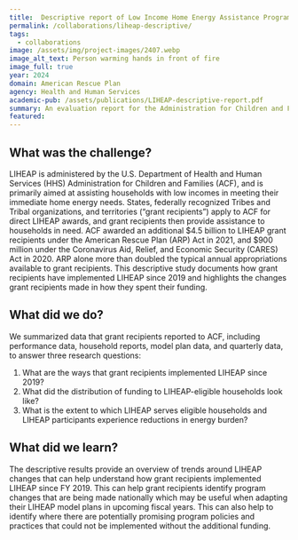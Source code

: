 ```yaml
---
title:  Descriptive report of Low Income Home Energy Assistance Program changes with the introduction of the American Rescue Plan
permalink: /collaborations/liheap-descriptive/
tags:
  - collaborations
image: /assets/img/project-images/2407.webp
image_alt_text: Person warming hands in front of fire
image_full: true
year: 2024
domain: American Rescue Plan
agency: Health and Human Services
academic-pub: /assets/publications/LIHEAP-descriptive-report.pdf
summary: An evaluation report for the Administration for Children and Families (ACF), Department of Health and Human Services (HHS)
featured: 
---
```

## What was the challenge? 
LIHEAP is administered by the U.S. Department of Health and Human Services (HHS) Administration for Children and Families (ACF), and is primarily aimed at assisting households with low incomes in meeting their immediate home energy needs. States, federally recognized Tribes and Tribal organizations, and territories (“grant recipients”) apply to ACF for direct LIHEAP awards, and grant recipients then provide assistance to households in need. ACF awarded an additional $4.5 billion to LIHEAP grant recipients under the American Rescue Plan (ARP) Act in 2021, and $900 million under the Coronavirus Aid, Relief, and Economic Security (CARES) Act in 2020. ARP alone more than doubled the typical annual appropriations available to grant recipients. This descriptive study documents how grant recipients have implemented LIHEAP since 2019 and highlights the changes grant recipients made in how they spent their funding.

## What did we do? 
We summarized data that grant recipients reported to ACF, including performance data, household reports, model plan data, and quarterly data, to answer three research questions:
1. What are the ways that grant recipients implemented LIHEAP since 2019?
2. What did the distribution of funding to LIHEAP-eligible households look like?
3. What is the extent to which LIHEAP serves eligible households and LIHEAP participants
experience reductions in energy burden?

## What did we learn?
The descriptive results provide an overview of trends around LIHEAP changes that can help understand how grant recipients implemented LIHEAP since FY 2019. This can help grant recipients identify program changes that are being made nationally which may be useful when adapting their LIHEAP model plans in upcoming fiscal years. This can also help to identify where there are potentially promising program policies and practices that could not be implemented without the additional funding.
